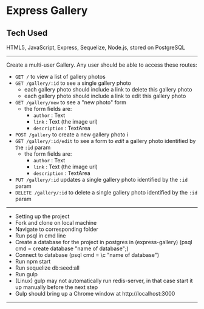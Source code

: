 Express Gallery
===============

Tech Used
-----------
HTML5, JavaScript, Express, Sequelize, Node.js, stored on PostgreSQL


---

Create a multi-user Gallery.
Any user should be able to access these routes:

- `GET /` to view a list of gallery photos
- `GET /gallery/:id` to see a single gallery photo
  - each gallery photo should include a link to delete this gallery photo
  - each gallery photo should include a link to edit this gallery photo
- `GET /gallery/new` to see a "new photo" form
  - the form fields are:
    - `author` : Text
    - `link` : Text (the image url)
    - `description` : TextArea
- `POST /gallery` to create a new gallery photo i
- `GET /gallery/:id/edit` to see a form to *edit* a gallery photo identified by the `:id` param
  - the form fields are:
    - `author` : Text
    - `link` : Text (the image url)
    - `description` : TextArea
- `PUT /gallery/:id` updates a single gallery photo identified by the `:id` param
- `DELETE /gallery/:id` to delete a single gallery photo identified by the `:id` param

---

- Setting up the project
- Fork and clone on local machine
- Navigate to corresponding folder
- Run psql in cmd line
- Create a database for the project in postgres in (express-gallery) (psql cmd = create database "name of database";)
- Connect to database (psql cmd = \c "name of database")
- Run npm start
- Run sequelize db:seed:all
- Run gulp
- (Linux) gulp may not automatically run redis-server, in that case start it up manually before the next step
- Gulp should bring up a Chrome window at http://localhost:3000

---

